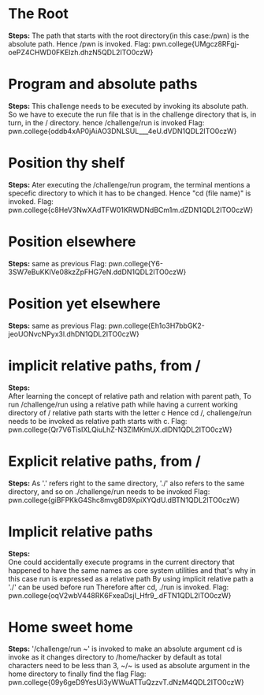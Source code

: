 # **The Root**
**Steps:** 
The path that starts with the root directory(in this case:/pwn) is the absolute path. Hence /pwn is invoked.
     Flag: pwn.college{UMgcz8RFgj-oePZ4CHWD0FKElzh.dhzN5QDL2ITO0czW}
# **Program and absolute paths**
**Steps:** 
This challenge needs to be executed by invoking its absolute path.
So we have to execute the run file that is in the challenge directory that is, in turn, in the / directory.
hence /challenge/run is invoked
     Flag: pwn.college{oddb4xAP0jAiAO3DNLSUL___4eU.dVDN1QDL2ITO0czW}
# **Position thy shelf**
**Steps:** 
Ater executing the /challenge/run program, the terminal mentions a specefic directory to which it has to be changed. Hence "cd (file name)" is invoked.
     Flag: pwn.college{c8HeV3NwXAdTFW01KRWDNdBCm1m.dZDN1QDL2ITO0czW}
# **Position elsewhere**
**Steps:** 
same as previous
     Flag: pwn.college{Y6-3SW7eBuKKIVe08kzZpFHG7eN.ddDN1QDL2ITO0czW}
# **Position yet elsewhere**
**Steps:** 
same as previous
     Flag: pwn.college{Eh1o3H7bbGK2-jeoUONvcNPyx3l.dhDN1QDL2ITO0czW}
# **implicit relative paths, from /**
**Steps:**  
After learning the concept of relative path and relation with parent path,
To run /challenge/run using a relative path while having a current working directory of /
relative path starts with the letter c
Hence cd /, challenge/run needs to be invoked as relative path starts with c.
     Flag: pwn.college{Qr7V6TisIXLQiuLhZ-N3ZlMKmUX.dlDN1QDL2ITO0czW}
# **Explicit relative paths, from /**
**Steps:** 
As '.' refers right to the same directory,
'./' also refers to the same directory, and so on
./challenge/run needs to be invoked
     Flag: pwn.college{giBFPKkG4Shc8mvg8D9XpiXYQdU.dBTN1QDL2ITO0czW}
# **Implicit relative paths**
**Steps:**  
One could accidentally execute programs in the current directory that happened to have the same names as core system utilities and that's why in this case run is expressed as a relative path
By using implicit relative path a './' can be used before run
Therefore after cd, ./run is invoked.
     Flag: pwn.college{oqV2wbV448RK6FxeaDsjI_Hfr9_.dFTN1QDL2ITO0czW}
# **Home sweet home**
**Steps:** 
'/challenge/run ~' is invoked to make an absolute argument
cd is invoke as it changes directory to /home/hacker by default
as total characters need to be less than 3, ~/~ is used as absolute argument in the home directory to finally find the flag
     Flag: pwn.college{09y6geD9YesUi3yWWuATTuQzzvT.dNzM4QDL2ITO0czW}
